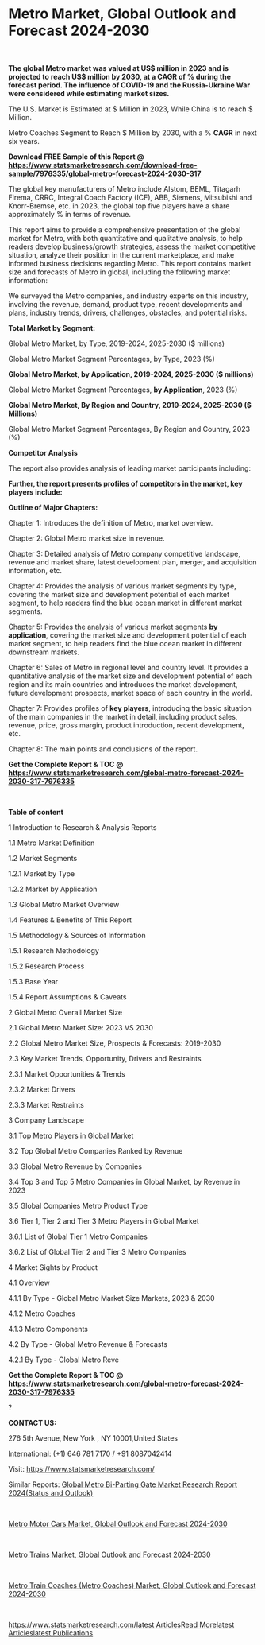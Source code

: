 <h1>Metro Market, Global Outlook and Forecast 2024-2030</h1><br/><p><strong>The global Metro market was valued at US$ million in 2023 and is projected to reach US$ million by 2030, at a <strong>CAGR</strong> of % during the forecast period. The influence of COVID-19 and the Russia-Ukraine War were considered while estimating market sizes.</strong></p>
 
 
 
 <p>The U.S. Market is Estimated at $ Million in 2023, While China is to reach $ Million.</p>
 
 
 
 <p>Metro Coaches Segment to Reach $ Million by 2030, with a % <strong>CAGR</strong> in next six years.</p>
 
 
 
 <p><strong>Download FREE Sample of this Report @ <a href="https://www.statsmarketresearch.com/download-free-sample/7976335/global-metro-forecast-2024-2030-317">https://www.statsmarketresearch.com/download-free-sample/7976335/global-metro-forecast-2024-2030-317</a></strong></p>
 
 
 
 <p>The global key manufacturers of Metro include Alstom, BEML, Titagarh Firema, CRRC, Integral Coach Factory (ICF), ABB, Siemens, Mitsubishi and Knorr-Bremse, etc. in 2023, the global top five players have a share approximately % in terms of revenue.</p>
 
 
 
 <p>This report aims to provide a comprehensive presentation of the global market for Metro, with both quantitative and qualitative analysis, to help readers develop business/growth strategies, assess the market competitive situation, analyze their position in the current marketplace, and make informed business decisions regarding Metro. This report contains market size and forecasts of Metro in global, including the following market information:</p>
 
 
 
 <p>We surveyed the Metro companies, and industry experts on this industry, involving the revenue, demand, product type, recent developments and plans, industry trends, drivers, challenges, obstacles, and potential risks.</p>
 
 
 
 <p><strong>Total Market by Segment:</strong></p>
 
 
 
 <p>Global Metro Market, by Type, 2019-2024, 2025-2030 ($ millions)</p>
 
 
 
 <p>Global Metro Market Segment Percentages, by Type, 2023 (%)</p>
 
 
 
 <p><strong>Global Metro Market, <strong>by Application</strong>, 2019-2024, 2025-2030 ($ millions)</strong></p>
 
 
 
 <p>Global Metro Market Segment Percentages, <strong>by Application</strong>, 2023 (%)</p>
 
 
 
 <p><strong>Global Metro Market, By Region and Country, 2019-2024, 2025-2030 ($ Millions)</strong></p>
 
 
 
 <p>Global Metro Market Segment Percentages, By Region and Country, 2023 (%)</p>
 
 
 
 <p><strong>Competitor Analysis</strong></p>
 
 
 
 <p>The report also provides analysis of leading market participants including:</p>
 
 
 
 <p><strong>Further, the report presents profiles of competitors in the market, <strong>key players</strong> include:</strong></p>
 
 
 
 <p><strong>Outline of Major Chapters:</strong></p>
 
 
 
 <p>Chapter 1: Introduces the definition of Metro, market overview.</p>
 
 
 
 <p>Chapter 2: Global Metro market size in revenue.</p>
 
 
 
 <p>Chapter 3: Detailed analysis of Metro company competitive landscape, revenue and market share, latest development plan, merger, and acquisition information, etc.</p>
 
 
 
 <p>Chapter 4: Provides the analysis of various market segments by type, covering the market size and development potential of each market segment, to help readers find the blue ocean market in different market segments.</p>
 
 
 
 <p>Chapter 5: Provides the analysis of various market segments <strong>by application</strong>, covering the market size and development potential of each market segment, to help readers find the blue ocean market in different downstream markets.</p>
 
 
 
 <p>Chapter 6: Sales of Metro in regional level and country level. It provides a quantitative analysis of the market size and development potential of each region and its main countries and introduces the market development, future development prospects, market space of each country in the world.</p>
 
 
 
 <p>Chapter 7: Provides profiles of <strong>key players</strong>, introducing the basic situation of the main companies in the market in detail, including product sales, revenue, price, gross margin, product introduction, recent development, etc.</p>
 
 
 
 <p>Chapter 8: The main points and conclusions of the report.</p>
 
 
 
 <div><b>Get the Complete Report & TOC @ <a href="https://www.statsmarketresearch.com/global-metro-forecast-2024-2030-317-7976335">https://www.statsmarketresearch.com/global-metro-forecast-2024-2030-317-7976335</a></b></div>
 
 
 
 <p><br />
 
 <b>Table of content</b></p>
 
 
 
 <p>1 Introduction to Research & Analysis Reports<br />
 
 1.1 Metro Market Definition<br />
 
 1.2 Market Segments<br />
 
 1.2.1 Market by Type<br />
 
 1.2.2 Market by Application<br />
 
 1.3 Global Metro Market Overview<br />
 
 1.4 Features & Benefits of This Report<br />
 
 1.5 Methodology & Sources of Information<br />
 
 1.5.1 Research Methodology<br />
 
 1.5.2 Research Process<br />
 
 1.5.3 Base Year<br />
 
 1.5.4 Report Assumptions & Caveats<br />
 
 2 Global Metro Overall Market Size<br />
 
 2.1 Global Metro Market Size: 2023 VS 2030<br />
 
 2.2 Global Metro Market Size, Prospects & Forecasts: 2019-2030<br />
 
 2.3 Key Market Trends, Opportunity, Drivers and Restraints<br />
 
 2.3.1 Market Opportunities & Trends<br />
 
 2.3.2 Market Drivers<br />
 
 2.3.3 Market Restraints<br />
 
 3 Company Landscape<br />
 
 3.1 Top Metro Players in Global Market<br />
 
 3.2 Top Global Metro Companies Ranked by Revenue<br />
 
 3.3 Global Metro Revenue by Companies<br />
 
 3.4 Top 3 and Top 5 Metro Companies in Global Market, by Revenue in 2023<br />
 
 3.5 Global Companies Metro Product Type<br />
 
 3.6 Tier 1, Tier 2 and Tier 3 Metro Players in Global Market<br />
 
 3.6.1 List of Global Tier 1 Metro Companies<br />
 
 3.6.2 List of Global Tier 2 and Tier 3 Metro Companies<br />
 
 4 Market Sights by Product<br />
 
 4.1 Overview<br />
 
 4.1.1 By Type - Global Metro Market Size Markets, 2023 & 2030<br />
 
 4.1.2 Metro Coaches<br />
 
 4.1.3 Metro Components<br />
 
 4.2 By Type - Global Metro Revenue & Forecasts<br />
 
 4.2.1 By Type - Global Metro Reve</p>
 
 
 
 <div><b>Get the Complete Report & TOC @ <a href="https://www.statsmarketresearch.com/global-metro-forecast-2024-2030-317-7976335">https://www.statsmarketresearch.com/global-metro-forecast-2024-2030-317-7976335</a></b></div>
 
 
 
 <p>? </p>
 
 
 
 <p><b>CONTACT US:</b><br />
 
 276 5th Avenue, New York , NY 10001,United States<br />
 
 International: (+1) 646 781 7170 / +91 8087042414<br />
 
 Visit: <a href="https://www.statsmarketresearch.com/">https://www.statsmarketresearch.com/</a><br />
 
 Similar Reports: <a href="https://www.statsmarketresearch.com/global-metro-forecast-2024-2030-317-7976335">Global Metro Bi-Parting Gate Market Research Report 2024(Status and Outlook)</a><br />
 
 <br />
 
 <a href="https://www.statsmarketresearch.com/global-metro-forecast-2024-2030-317-7976335">Metro Motor Cars Market, Global Outlook and Forecast 2024-2030</a><br />
 
 <br />
 
 <a href="https://www.statsmarketresearch.com/global-metro-forecast-2024-2030-317-7976335">Metro Trains Market, Global Outlook and Forecast 2024-2030</a><br />
 
 <br />
 
 <a href="https://www.statsmarketresearch.com/global-metro-forecast-2024-2030-317-7976335">Metro Train Coaches (Metro Coaches) Market, Global Outlook and Forecast 2024-2030</a><br />
 
 <br />
 
 <a href="https://gyeongbokgung.com">https://www.statsmarketresearch.com/</a><a href="https://hallyeomaritime.com">latest Articles</a><a href="https://jingwansa.com">Read More</a><a href="https://nguoiviet.jp/">latest Articles</a><a href="https://www.intelmarketresearch.com/">latest Publications</a></p>